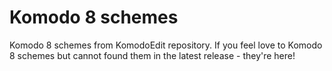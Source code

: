 Komodo 8 schemes
================
Komodo 8 schemes from KomodoEdit repository. If you feel love to Komodo 8 schemes but cannot found them in the latest release - they're here!
